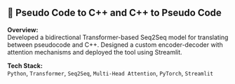 ## 🔁 Pseudo Code to C++ and C++ to Pseudo Code

**Overview:**  
Developed a bidirectional Transformer-based Seq2Seq model for translating between pseudocode and C++. Designed a custom encoder-decoder with attention mechanisms and deployed the tool using Streamlit.

**Tech Stack:**  
`Python`, `Transformer`, `Seq2Seq`, `Multi-Head Attention`, `PyTorch`, `Streamlit`
